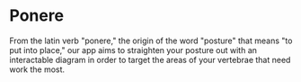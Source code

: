 # Ponere
From the latin verb "ponere," the origin of the word "posture" that means "to put into place," our app aims to straighten your posture out with an interactable diagram in order to target the areas of your vertebrae that need work the most. 

